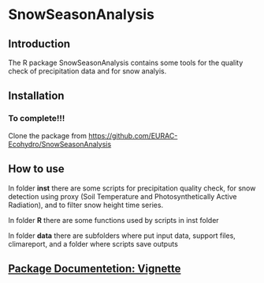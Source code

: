 SnowSeasonAnalysis
================

Introduction
------------

The R package SnowSeasonAnalysis contains some tools for the quality check of precipitation data and for snow analyis.

Installation
------------

### To complete!!!

Clone the package from <https://github.com/EURAC-Ecohydro/SnowSeasonAnalysis>

How to use
----------

In folder **inst** there are some scripts for precipitation quality check, for snow detection using proxy (Soil Temperature and Photosynthetically Active Radiation), and to filter snow height time series.

In folder **R** there are some functions used by scripts in inst folder

In folder **data** there are subfolders where put input data, support files, climareport, and a folder where scripts save outputs

[Package Documentetion: Vignette](https://github.com/EURAC-Ecohydro/SnowSeasonAnalysis/blob/master/SnowSeasonAnalysis.Rmd)
--------------------------------------------------------------------------------------------------------------------------
